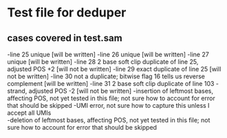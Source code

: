 # Test file for deduper

## cases covered in test.sam
-line 25 unique [will be written] 
-line 26 unique [will be written] 
-line 27 unique [will be written] 
-line 28 2 base soft clip duplicate of line 25, adjusted POS +2 [will not be written] 
-line 29 exact duplicate of line 25 [will not be written] 
-line 30 not a duplicate; bitwise flag 16 tells us reverse complement [will be written] 
-line 31 2 base soft clip duplicate of line 103 -strand, adjusted POS -2 [will not be written] 
-insertion of leftmost bases, affecting POS, not yet tested in this file; not sure how to account for error that should be skipped 
-UMI error, not sure how to capture this unless I accept all UMIs  
-deletion of leftmost bases, affecting POS, not yet tested in this file; not sure how to account for error that should be skipped 

